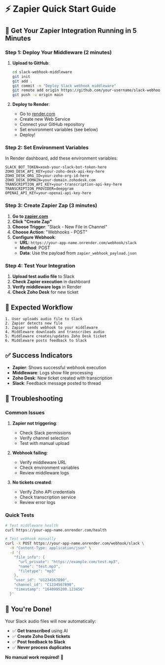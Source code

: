 # ⚡ Zapier Quick Start Guide

## 🚀 Get Your Zapier Integration Running in 5 Minutes

### Step 1: Deploy Your Middleware (2 minutes)

1. **Upload to GitHub**:
   ```bash
   cd slack-webhook-middleware
   git init
   git add .
   git commit -m "Deploy Slack webhook middleware"
   git remote add origin https://github.com/your-username/slack-webhook-middleware.git
   git push -u origin main
   ```

2. **Deploy to Render**:
   - Go to [render.com](https://render.com)
   - Create new Web Service
   - Connect your GitHub repository
   - Set environment variables (see below)
   - Deploy!

### Step 2: Set Environment Variables

In Render dashboard, add these environment variables:

```
SLACK_BOT_TOKEN=xoxb-your-slack-bot-token-here
ZOHO_DESK_API_KEY=your-zoho-desk-api-key-here
ZOHO_DESK_ORG_ID=your-zoho-org-id-here
ZOHO_DESK_DOMAIN=your-domain.zohodesk.com
TRANSCRIPTION_API_KEY=your-transcription-api-key-here
TRANSCRIPTION_PROVIDER=deepgram
OPENAI_API_KEY=your-openai-api-key-here
```

### Step 3: Create Zapier Zap (3 minutes)

1. **Go to [zapier.com](https://zapier.com)**
2. **Click "Create Zap"**
3. **Choose Trigger**: "Slack - New File in Channel"
4. **Choose Action**: "Webhooks - POST"
5. **Configure Webhook**:
   - **URL**: `https://your-app-name.onrender.com/webhook/slack`
   - **Method**: POST
   - **Data**: Use the payload from `zapier_webhook_payload.json`

### Step 4: Test Your Integration

1. **Upload test audio file** to Slack
2. **Check Zapier execution** in dashboard
3. **Verify middleware logs** in Render
4. **Check Zoho Desk** for new ticket

## 🎯 Expected Workflow

```
1. User uploads audio file to Slack
2. Zapier detects new file
3. Zapier sends webhook to your middleware
4. Middleware downloads and transcribes audio
5. Middleware creates/updates Zoho Desk ticket
6. Middleware posts feedback to Slack
```

## ✅ Success Indicators

- **Zapier**: Shows successful webhook execution
- **Middleware**: Logs show file processing
- **Zoho Desk**: New ticket created with transcription
- **Slack**: Feedback message posted to thread

## 🔧 Troubleshooting

### Common Issues

1. **Zapier not triggering**:
   - Check Slack permissions
   - Verify channel selection
   - Test with manual upload

2. **Webhook failing**:
   - Verify middleware URL
   - Check environment variables
   - Review middleware logs

3. **No tickets created**:
   - Verify Zoho API credentials
   - Check transcription service
   - Review error logs

### Quick Tests

```bash
# Test middleware health
curl https://your-app-name.onrender.com/health

# Test webhook manually
curl -X POST https://your-app-name.onrender.com/webhook/slack \
  -H "Content-Type: application/json" \
  -d '{
    "file_info": {
      "url_private": "https://example.com/test.mp3",
      "name": "test.mp3",
      "filetype": "mp3"
    },
    "user_id": "U1234567890",
    "channel_id": "C1234567890",
    "timestamp": "1640995200.123456"
  }'
```

## 🎉 You're Done!

Your Slack audio files will now automatically:
- ✅ **Get transcribed** using AI
- ✅ **Create Zoho Desk tickets**
- ✅ **Post feedback to Slack**
- ✅ **Never process duplicates**

**No manual work required!** 🚀
